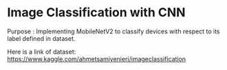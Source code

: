 # Image Classification with CNN

Purpose :
    Implementing MobileNetV2 to classify devices with respect to its label defined in dataset.
    
Here is a link of dataset: https://www.kaggle.com/ahmetsamiyenieri/imageclassification
